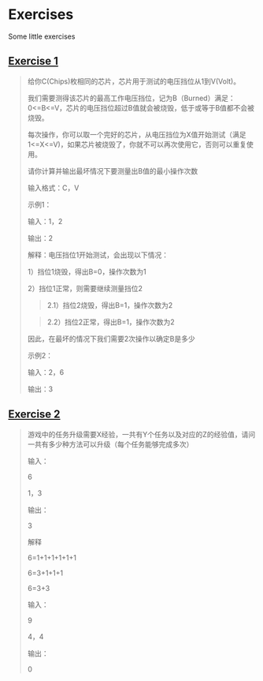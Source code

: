 # Exercises

Some little exercises

## [Exercise 1](ex1.cpp)

> 给你C(Chips)枚相同的芯片，芯片用于测试的电压挡位从1到V(Volt)。
>
> 我们需要测得该芯片的最高工作电压挡位，记为B（Burned）满足：0<=B<=V，芯片的电压挡位超过B值就会被烧毁，低于或等于B值都不会被烧毁。
>
> 每次操作，你可以取一个完好的芯片，从电压挡位为X值开始测试（满足1<=X<=V)，如果芯片被烧毁了，你就不可以再次使用它，否则可以重复使用。
> 
> 请你计算并输出最坏情况下要测量出B值的最小操作次数
> 
> 输入格式：C，V
>
> 示例1：
> 
> 输入：1，2
> 
> 输出：2
>
> 解释：电压挡位1开始测试，会出现以下情况：
>
> 1）挡位1烧毁，得出B=0，操作次数为1
> 
> 2）挡位1正常，则需要继续测量挡位2
>
>> 2.1）挡位2烧毁，得出B=1，操作次数为2
>
>> 2.2）挡位2正常，得出B=1，操作次数为2
>
> 因此，在最坏的情况下我们需要2次操作以确定B是多少
>
> 示例2：
> 
> 输入：2，6
> 
> 输出：3

## [Exercise 2](https://github.com/haodayizhia/Exercises/blob/f75c9f3891d19755852d2fa7a7da13beffac1fcd/ex2.cpp)

> 游戏中的任务升级需要X经验，一共有Y个任务以及对应的Z的经验值，请问一共有多少种方法可以升级（每个任务能够完成多次）
>
> 输入：
>
> 6
>
> 1，3
>
> 输出：
>
> 3
>
> 解释
>
> 6=1+1+1+1+1+1
>
> 6=3+1+1+1
>
> 6=3+3
>
> 输入：
>
> 9
>
> 4，4
>
> 输出：
>
> 0
